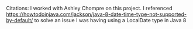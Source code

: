 Citations:
I worked with Ashley Chompre on this project.
I referenced https://howtodoinjava.com/jackson/java-8-date-time-type-not-supported-by-default/ to solve an issue I was having using a LocalDate type in Java 8
